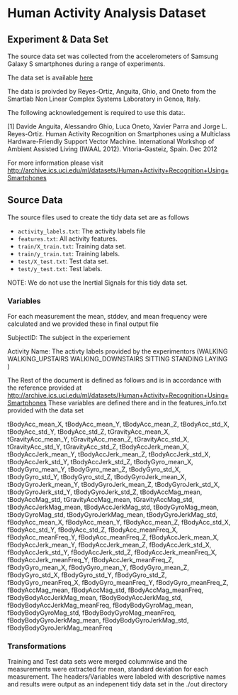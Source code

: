 # Human Activity Analysis Dataset

## Experiment & Data Set

The source data set was collected from the accelerometers of Samsung Galaxy S smartphones during a range of experiments.

The data set is available [here](https://d396qusza40orc.cloudfront.net/getdata%2Fprojectfiles%2FUCI%20HAR%20Dataset.zip)

The data is proivded by Reyes-Ortiz, Anguita, Ghio, and Oneto from the Smartlab Non Linear Complex Systems Laboratory in Genoa, Italy.


The following acknowledgement is required to use this data:.

[1] Davide Anguita, Alessandro Ghio, Luca Oneto, Xavier Parra and Jorge L.  Reyes-Ortiz. Human Activity Recognition on Smartphones using a Multiclass Hardware-Friendly Support Vector Machine. International Workshop of Ambient Assisted Living (IWAAL 2012). Vitoria-Gasteiz, Spain. Dec 2012



For more information please visit http://archive.ics.uci.edu/ml/datasets/Human+Activity+Recognition+Using+Smartphones

## Source Data

The source files used to create the tidy data set are as follows

* `activity_labels.txt`: The activity labels file
* `features.txt`:   All activity features.
* `train/X_train.txt`: Training data set.
* `train/y_train.txt`: Training labels.
* `test/X_test.txt`: Test data set.
* `test/y_test.txt`: Test labels.

NOTE: We do not use the Inertial Signals for this tidy data set.

### Variables

For each measurement the mean, stddev, and mean frequency were calculated and we provided these in final output file

SubjectID: The subject in the experiement

Activity Name: The activty labels provided by the experimentors (WALKING WALKING_UPSTAIRS WALKING_DOWNSTAIRS SITTING STANDING LAYING )

The Rest of the document is defined as follows and is in accordance with the reference provided at http://archive.ics.uci.edu/ml/datasets/Human+Activity+Recognition+Using+Smartphones
These variables are defined there and in the features_info.txt provided with the data set

 tBodyAcc_mean_X, tBodyAcc_mean_Y, tBodyAcc_mean_Z, tBodyAcc_std_X, tBodyAcc_std_Y, tBodyAcc_std_Z, tGravityAcc_mean_X, tGravityAcc_mean_Y, tGravityAcc_mean_Z, tGravityAcc_std_X, tGravityAcc_std_Y, tGravityAcc_std_Z, tBodyAccJerk_mean_X, tBodyAccJerk_mean_Y, tBodyAccJerk_mean_Z, tBodyAccJerk_std_X, tBodyAccJerk_std_Y, tBodyAccJerk_std_Z, tBodyGyro_mean_X, tBodyGyro_mean_Y, tBodyGyro_mean_Z, tBodyGyro_std_X, tBodyGyro_std_Y, tBodyGyro_std_Z, tBodyGyroJerk_mean_X, tBodyGyroJerk_mean_Y, tBodyGyroJerk_mean_Z, tBodyGyroJerk_std_X, tBodyGyroJerk_std_Y, tBodyGyroJerk_std_Z, tBodyAccMag_mean, tBodyAccMag_std, tGravityAccMag_mean, tGravityAccMag_std, tBodyAccJerkMag_mean, tBodyAccJerkMag_std, tBodyGyroMag_mean, tBodyGyroMag_std, tBodyGyroJerkMag_mean, tBodyGyroJerkMag_std, fBodyAcc_mean_X, fBodyAcc_mean_Y, fBodyAcc_mean_Z, fBodyAcc_std_X, fBodyAcc_std_Y, fBodyAcc_std_Z, fBodyAcc_meanFreq_X, fBodyAcc_meanFreq_Y, fBodyAcc_meanFreq_Z, fBodyAccJerk_mean_X, fBodyAccJerk_mean_Y, fBodyAccJerk_mean_Z, fBodyAccJerk_std_X, fBodyAccJerk_std_Y, fBodyAccJerk_std_Z, fBodyAccJerk_meanFreq_X, fBodyAccJerk_meanFreq_Y, fBodyAccJerk_meanFreq_Z, fBodyGyro_mean_X, fBodyGyro_mean_Y, fBodyGyro_mean_Z, fBodyGyro_std_X, fBodyGyro_std_Y, fBodyGyro_std_Z, fBodyGyro_meanFreq_X, fBodyGyro_meanFreq_Y, fBodyGyro_meanFreq_Z, fBodyAccMag_mean, fBodyAccMag_std, fBodyAccMag_meanFreq, fBodyBodyAccJerkMag_mean, fBodyBodyAccJerkMag_std, fBodyBodyAccJerkMag_meanFreq, fBodyBodyGyroMag_mean, fBodyBodyGyroMag_std, fBodyBodyGyroMag_meanFreq, fBodyBodyGyroJerkMag_mean, fBodyBodyGyroJerkMag_std, fBodyBodyGyroJerkMag_meanFreq

### Transformations

Training and Test data sets were  merged columnwise and the measurements were extracted for mean, standard deviation for each measurement. The headers/Variables were labeled with descriptive names and results were output as an indepenent tidy data set in the ./out directory

